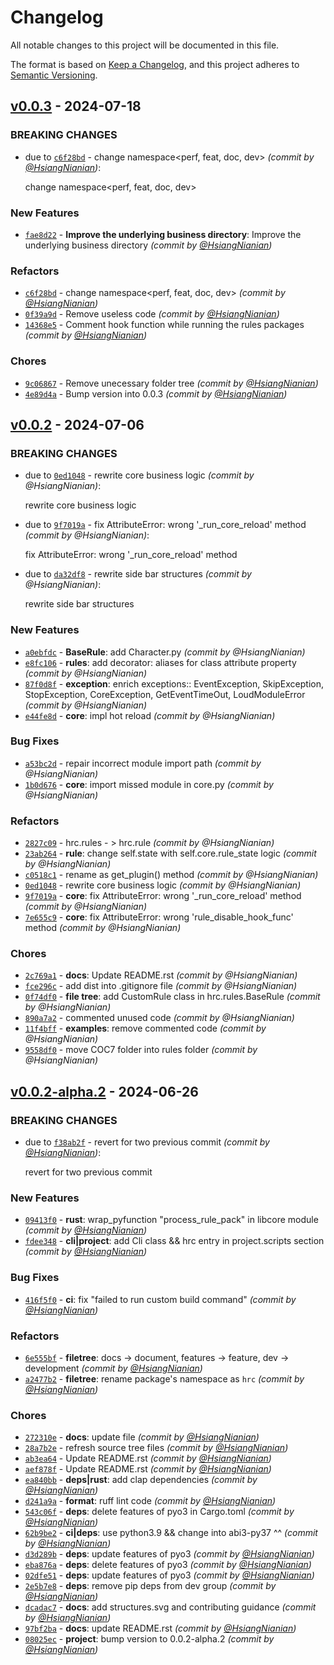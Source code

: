 # Changelog
All notable changes to this project will be documented in this file.

The format is based on [Keep a Changelog](https://keepachangelog.com/en/1.0.0/),
and this project adheres to [Semantic Versioning](https://semver.org/spec/v2.0.0.html).

## [v0.0.3] - 2024-07-18
### BREAKING CHANGES
- due to [`c6f28bd`](https://github.com/HydroRoll-Team/HydroRollCore/commit/c6f28bd75141da583bdd95e86d37ae5884276c55) - change namespace<perf, feat, doc, dev> *(commit by [@HsiangNianian](https://github.com/HsiangNianian))*:

  change namespace<perf, feat, doc, dev>


### New Features
- [`fae8d22`](https://github.com/HydroRoll-Team/HydroRollCore/commit/fae8d2273dfad2dd0cf9709f15e24640e7ebfd8d) - **Improve the underlying business directory**: Improve the underlying business directory *(commit by [@HsiangNianian](https://github.com/HsiangNianian))*

### Refactors
- [`c6f28bd`](https://github.com/HydroRoll-Team/HydroRollCore/commit/c6f28bd75141da583bdd95e86d37ae5884276c55) - change namespace<perf, feat, doc, dev> *(commit by [@HsiangNianian](https://github.com/HsiangNianian))*
- [`0f39a9d`](https://github.com/HydroRoll-Team/HydroRollCore/commit/0f39a9dfbbb98975c4cc054f98fd7cb14b7e8fb7) - Remove useless code *(commit by [@HsiangNianian](https://github.com/HsiangNianian))*
- [`14368e5`](https://github.com/HydroRoll-Team/HydroRollCore/commit/14368e5a7bdcc4b6d3b151ecd9cb3162c30f292e) - Comment hook function while running the rules packages *(commit by [@HsiangNianian](https://github.com/HsiangNianian))*

### Chores
- [`9c06867`](https://github.com/HydroRoll-Team/HydroRollCore/commit/9c068671612655855368bdec569fb7be5890e9d7) - Remove unecessary folder tree *(commit by [@HsiangNianian](https://github.com/HsiangNianian))*
- [`4e89d4a`](https://github.com/HydroRoll-Team/HydroRollCore/commit/4e89d4a1b9b5e35ff4bdc9bdafaa5e9d68d3d83a) - Bump version into 0.0.3 *(commit by [@HsiangNianian](https://github.com/HsiangNianian))*


## [v0.0.2] - 2024-07-06
### BREAKING CHANGES
- due to [`0ed1048`](https://github.com/HydroRoll-Team/HydroRollCore/commit/0ed10486f719c23ab7e0e84d2e119a7fa5f70475) - rewrite core business logic *(commit by @HsiangNianian)*:

  rewrite core business logic

- due to [`9f7019a`](https://github.com/HydroRoll-Team/HydroRollCore/commit/9f7019a860d3ff10b0f2cf885d8b9df547a6fa5e) - fix AttributeError: wrong '_run_core_reload' method *(commit by @HsiangNianian)*:

  fix AttributeError: wrong '_run_core_reload' method

- due to [`da32df8`](https://github.com/HydroRoll-Team/HydroRollCore/commit/da32df814f9949c7172290dfb4770f7c64c28a5d) - rewrite side bar structures *(commit by @HsiangNianian)*:

  rewrite side bar structures


### New Features
- [`a0ebfdc`](https://github.com/HydroRoll-Team/HydroRollCore/commit/a0ebfdc2cf5f37c40caedcd1dfdcef9660b08f69) - **BaseRule**: add Character.py *(commit by @HsiangNianian)*
- [`e8fc106`](https://github.com/HydroRoll-Team/HydroRollCore/commit/e8fc106776d066e4d8f36e6ea84e5cc98742abff) - **rules**: add decorator: aliases for class attribute property *(commit by @HsiangNianian)*
- [`87f0d8f`](https://github.com/HydroRoll-Team/HydroRollCore/commit/87f0d8fbc019b65ff942b415b107293a1024fe1d) - **exception**: enrich exceptions:: EventException, SkipException, StopException, CoreException, GetEventTimeOut, LoudModuleError *(commit by @HsiangNianian)*
- [`e44fe8d`](https://github.com/HydroRoll-Team/HydroRollCore/commit/e44fe8dfba3a56da39f444cfeb62acd0945a9462) - **core**: impl hot reload *(commit by @HsiangNianian)*

### Bug Fixes
- [`a53bc2d`](https://github.com/HydroRoll-Team/HydroRollCore/commit/a53bc2df778248a81d7d2f25bbe03223912efcdc) - repair incorrect module import path *(commit by @HsiangNianian)*
- [`1b0d676`](https://github.com/HydroRoll-Team/HydroRollCore/commit/1b0d67664557e6f0b4a421e1183cee1b0dbca2d3) - **core**: import missed  module in core.py *(commit by @HsiangNianian)*

### Refactors
- [`2827c09`](https://github.com/HydroRoll-Team/HydroRollCore/commit/2827c09958aa6778e4499d34f5949d6f5677f2c6) - hrc.rules - > hrc.rule *(commit by @HsiangNianian)*
- [`23ab264`](https://github.com/HydroRoll-Team/HydroRollCore/commit/23ab264ebe52bd050e02c5c6a009645a252a5ea0) - **rule**: change self.state with self.core.rule_state logic *(commit by @HsiangNianian)*
- [`c0518c1`](https://github.com/HydroRoll-Team/HydroRollCore/commit/c0518c138914b321d0fa2d7b0d1377f78ff85b3c) - rename as get_plugin() method *(commit by @HsiangNianian)*
- [`0ed1048`](https://github.com/HydroRoll-Team/HydroRollCore/commit/0ed10486f719c23ab7e0e84d2e119a7fa5f70475) - rewrite core business logic *(commit by @HsiangNianian)*
- [`9f7019a`](https://github.com/HydroRoll-Team/HydroRollCore/commit/9f7019a860d3ff10b0f2cf885d8b9df547a6fa5e) - **core**: fix AttributeError: wrong '_run_core_reload' method *(commit by @HsiangNianian)*
- [`7e655c9`](https://github.com/HydroRoll-Team/HydroRollCore/commit/7e655c96fa5fab04bde014b62c8db3f4b352a5dc) - **core**: fix AttributeError: wrong 'rule_disable_hook_func' method *(commit by @HsiangNianian)*

### Chores
- [`2c769a1`](https://github.com/HydroRoll-Team/HydroRollCore/commit/2c769a1958feff811424410291edd7686af40d89) - **docs**: Update README.rst *(commit by @HsiangNianian)*
- [`fce296c`](https://github.com/HydroRoll-Team/HydroRollCore/commit/fce296c7b4c92506a5ed92af83425dc80f4d1486) - add dist into .gitignore file *(commit by @HsiangNianian)*
- [`0f74df0`](https://github.com/HydroRoll-Team/HydroRollCore/commit/0f74df0e709672118f06cec1c6fdd02ccfa31e63) - **file tree**: add CustomRule class in hrc.rules.BaseRule *(commit by @HsiangNianian)*
- [`890a7a2`](https://github.com/HydroRoll-Team/HydroRollCore/commit/890a7a28f4c9075a32240725cd2b51636cab5c1e) - commented unused code *(commit by @HsiangNianian)*
- [`11f4bff`](https://github.com/HydroRoll-Team/HydroRollCore/commit/11f4bffa9934838198330be7deafb04151ea00b9) - **examples**: remove commented code *(commit by @HsiangNianian)*
- [`9558df0`](https://github.com/HydroRoll-Team/HydroRollCore/commit/9558df091151d58aa7433c79ac3b8e050674c6fc) - move COC7 folder into rules folder *(commit by @HsiangNianian)*


## [v0.0.2-alpha.2] - 2024-06-26
### BREAKING CHANGES
- due to [`f38ab2f`](https://github.com/HydroRoll-Team/HydroRollCore/commit/f38ab2f073cc6599ef4d4248a00fe07a74d0e63b) - revert for two previous commit *(commit by [@HsiangNianian](https://github.com/HsiangNianian))*:

  revert for two previous commit


### New Features
- [`09413f0`](https://github.com/HydroRoll-Team/HydroRollCore/commit/09413f06949b421a1c5b0cc05d70d84b184d3397) - **rust**: wrap_pyfunction "process_rule_pack" in libcore module *(commit by [@HsiangNianian](https://github.com/HsiangNianian))*
- [`fdee348`](https://github.com/HydroRoll-Team/HydroRollCore/commit/fdee34884c29216db2a6bdb7e5c714af2e780777) - **cli|project**: add Cli class && hrc entry in project.scripts section *(commit by [@HsiangNianian](https://github.com/HsiangNianian))*

### Bug Fixes
- [`416f5f0`](https://github.com/HydroRoll-Team/HydroRollCore/commit/416f5f04121677784b783c37dcf33b444b7c8aa2) - **ci**: fix "failed to run custom build command" *(commit by [@HsiangNianian](https://github.com/HsiangNianian))*

### Refactors
- [`6e555bf`](https://github.com/HydroRoll-Team/HydroRollCore/commit/6e555bf5c16815cf0982ba5891e3bbe09444091a) - **filetree**: docs -> document, features -> feature, dev -> development *(commit by [@HsiangNianian](https://github.com/HsiangNianian))*
- [`a2477b2`](https://github.com/HydroRoll-Team/HydroRollCore/commit/a2477b28057251c4685dbf0b56359dee7b595bfa) - **filetree**: rename package's namespace as `hrc` *(commit by [@HsiangNianian](https://github.com/HsiangNianian))*

### Chores
- [`272310e`](https://github.com/HydroRoll-Team/HydroRollCore/commit/272310ebd50978941f9e604fa217256b8a92fdbc) - **docs**: update file *(commit by [@HsiangNianian](https://github.com/HsiangNianian))*
- [`28a7b2e`](https://github.com/HydroRoll-Team/HydroRollCore/commit/28a7b2ecd90e7e67427682a99b8616e13042b4ab) - refresh source tree files *(commit by [@HsiangNianian](https://github.com/HsiangNianian))*
- [`ab3ea64`](https://github.com/HydroRoll-Team/HydroRollCore/commit/ab3ea641736657fd65fef673940022b8f671d83a) - Update README.rst *(commit by [@HsiangNianian](https://github.com/HsiangNianian))*
- [`aef878f`](https://github.com/HydroRoll-Team/HydroRollCore/commit/aef878f63472bc5deadd4851b3905a4fdbdbe912) - Update README.rst *(commit by [@HsiangNianian](https://github.com/HsiangNianian))*
- [`ea840bb`](https://github.com/HydroRoll-Team/HydroRollCore/commit/ea840bbc63843bd605a00da31f80241a4f2a9746) - **deps|rust**: add clap dependencies *(commit by [@HsiangNianian](https://github.com/HsiangNianian))*
- [`d241a9a`](https://github.com/HydroRoll-Team/HydroRollCore/commit/d241a9a0e743ff66a2961603dd44f398fb683885) - **format**: ruff lint code *(commit by [@HsiangNianian](https://github.com/HsiangNianian))*
- [`543c06f`](https://github.com/HydroRoll-Team/HydroRollCore/commit/543c06fb61bf8c5d7bc83030d1ab45a0d5430620) - **deps**: delete features of pyo3 in Cargo.toml *(commit by [@HsiangNianian](https://github.com/HsiangNianian))*
- [`62b9be2`](https://github.com/HydroRoll-Team/HydroRollCore/commit/62b9be2ef081517eb17cd1f32bc432ccbfda9e83) - **ci|deps**: use python3.9 && change into abi3-py37 ^^ *(commit by [@HsiangNianian](https://github.com/HsiangNianian))*
- [`d3d289b`](https://github.com/HydroRoll-Team/HydroRollCore/commit/d3d289bcfb9252bec6fc6db3f0ce408905ac5266) - **deps**: update features of pyo3 *(commit by [@HsiangNianian](https://github.com/HsiangNianian))*
- [`eba876a`](https://github.com/HydroRoll-Team/HydroRollCore/commit/eba876aabb7335c8e3330cec924e74765c1126d7) - **deps**: delete features of pyo3 *(commit by [@HsiangNianian](https://github.com/HsiangNianian))*
- [`02dfe51`](https://github.com/HydroRoll-Team/HydroRollCore/commit/02dfe519450784f0e60e5076a9c476dda2f50827) - **deps**: update features of pyo3 *(commit by [@HsiangNianian](https://github.com/HsiangNianian))*
- [`2e5b7e8`](https://github.com/HydroRoll-Team/HydroRollCore/commit/2e5b7e8ab75e0d80066d1ef5619d10fe827fd5a8) - **deps**: remove pip deps from dev group *(commit by [@HsiangNianian](https://github.com/HsiangNianian))*
- [`dcadac7`](https://github.com/HydroRoll-Team/HydroRollCore/commit/dcadac73813291a86a4ab3aca44706fc9b8e3b5e) - **docs**: add structures.svg and contributing guidance *(commit by [@HsiangNianian](https://github.com/HsiangNianian))*
- [`97bf2ba`](https://github.com/HydroRoll-Team/HydroRollCore/commit/97bf2ba7a00cb594b4e17a85d0e3630f0f50a97d) - **docs**: update README.rst *(commit by [@HsiangNianian](https://github.com/HsiangNianian))*
- [`08025ec`](https://github.com/HydroRoll-Team/HydroRollCore/commit/08025ec6b32078840e26d4584a7e79ad12cd62f2) - **project**: bump version to 0.0.2-alpha.2 *(commit by [@HsiangNianian](https://github.com/HsiangNianian))*

[v0.0.2-alpha.2]: https://github.com/HydroRoll-Team/HydroRollCore/compare/v99.99.99...v0.0.2-alpha.2
[v0.0.2]: https://github.com/HydroRoll-Team/HydroRollCore/compare/v0.0.2-alpha.2...v0.0.2
[v0.0.3]: https://github.com/HydroRoll-Team/HydroRollCore/compare/v0.0.2...v0.0.3
